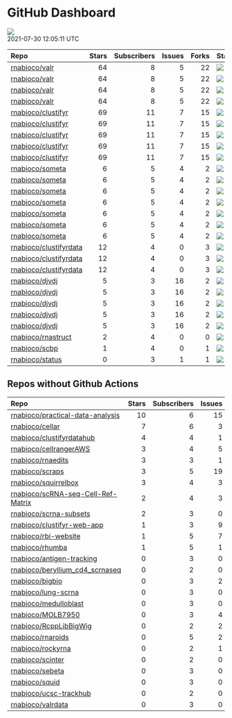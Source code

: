 GitHub Dashboard
================

![](https://github.com/rnabioco/status/workflows/Render%20Status/badge.svg)  
2021-07-30 12:05:11 UTC

| Repo                                                                | Stars | Subscribers | Issues | Forks | Status                                                                                                                                                    | Commit                                                                                                                                                                                        |
| :------------------------------------------------------------------ | ----: | ----------: | -----: | ----: | :-------------------------------------------------------------------------------------------------------------------------------------------------------- | :-------------------------------------------------------------------------------------------------------------------------------------------------------------------------------------------- |
| [rnabioco/valr](https://github.com/rnabioco/valr)                   |    64 |           8 |      5 |    22 | [![](https://github.com/rnabioco/valr/workflows/R-CMD-check/badge.svg)](https://github.com/rnabioco/valr/actions/runs/922982896)                          | <a href="https://github.com/rnabioco/valr/commit/3d3efbd1a4fa25822f0e35e75db08e6e57f418bb" title="Merge pull request #378 from rnabioco/create_introns">3d3efb</a>                            |
| [rnabioco/valr](https://github.com/rnabioco/valr)                   |    64 |           8 |      5 |    22 | [![](https://github.com/rnabioco/valr/workflows/pkgdown/badge.svg)](https://github.com/rnabioco/valr/actions/runs/922982895)                              | <a href="https://github.com/rnabioco/valr/commit/3d3efbd1a4fa25822f0e35e75db08e6e57f418bb" title="Merge pull request #378 from rnabioco/create_introns">3d3efb</a>                            |
| [rnabioco/valr](https://github.com/rnabioco/valr)                   |    64 |           8 |      5 |    22 | [![](https://github.com/rnabioco/valr/workflows/Commands/badge.svg)](https://github.com/rnabioco/valr/actions/runs/1075180860)                            | <a href="https://github.com/rnabioco/valr/commit/3d3efbd1a4fa25822f0e35e75db08e6e57f418bb" title="Merge pull request #378 from rnabioco/create_introns">3d3efb</a>                            |
| [rnabioco/valr](https://github.com/rnabioco/valr)                   |    64 |           8 |      5 |    22 | [![](https://github.com/rnabioco/valr/workflows/test-coverage/badge.svg)](https://github.com/rnabioco/valr/actions/runs/922982894)                        | <a href="https://github.com/rnabioco/valr/commit/3d3efbd1a4fa25822f0e35e75db08e6e57f418bb" title="Merge pull request #378 from rnabioco/create_introns">3d3efb</a>                            |
| [rnabioco/clustifyr](https://github.com/rnabioco/clustifyr)         |    69 |          11 |      7 |    15 | [![](https://github.com/rnabioco/clustifyr/workflows/R-CMD-check/badge.svg)](https://github.com/rnabioco/clustifyr/actions/runs/64597387)                 | <a href="https://github.com/rnabioco/clustifyr/commit/fde17917d935de5dd203df212e2cea49f18bf3d3" title="Install dev Rccp for tests">fde179</a>                                                 |
| [rnabioco/clustifyr](https://github.com/rnabioco/clustifyr)         |    69 |          11 |      7 |    15 | [![](https://github.com/rnabioco/clustifyr/workflows/R-CMD-check-bioc/badge.svg)](https://github.com/rnabioco/clustifyr/actions/runs/1043856436)          | <a href="https://github.com/rnabioco/clustifyr/commit/35748e22e624c6a11a9a3bd26a4b623756b09bd0" title="overlap markers mode for clustify_lists">35748e</a>                                    |
| [rnabioco/clustifyr](https://github.com/rnabioco/clustifyr)         |    69 |          11 |      7 |    15 | [![](https://github.com/rnabioco/clustifyr/workflows/pkgdown/badge.svg)](https://github.com/rnabioco/clustifyr/actions/runs/1043856435)                   | <a href="https://github.com/rnabioco/clustifyr/commit/35748e22e624c6a11a9a3bd26a4b623756b09bd0" title="overlap markers mode for clustify_lists">35748e</a>                                    |
| [rnabioco/clustifyr](https://github.com/rnabioco/clustifyr)         |    69 |          11 |      7 |    15 | [![](https://github.com/rnabioco/clustifyr/workflows/Commands/badge.svg)](https://github.com/rnabioco/clustifyr/actions/runs/751294523)                   | <a href="https://github.com/rnabioco/clustifyr/commit/be1c0177d54e57fc43df979ebdde26b1487a16e9" title="more examples">be1c01</a>                                                              |
| [rnabioco/clustifyr](https://github.com/rnabioco/clustifyr)         |    69 |          11 |      7 |    15 | [![](https://github.com/rnabioco/clustifyr/workflows/test-coverage/badge.svg)](https://github.com/rnabioco/clustifyr/actions/runs/1043856434)             | <a href="https://github.com/rnabioco/clustifyr/commit/35748e22e624c6a11a9a3bd26a4b623756b09bd0" title="overlap markers mode for clustify_lists">35748e</a>                                    |
| [rnabioco/someta](https://github.com/rnabioco/someta)               |     6 |           5 |      4 |     2 | [![](https://github.com/rnabioco/someta/workflows/Commands/badge.svg)](https://github.com/rnabioco/someta/actions/runs/354378709)                         | <a href="https://github.com/rnabioco/someta/commit/e50538e96f2787c8e6e6ed7fcc20cad6090e4be7" title="Re-build README.Rmd">e50538</a>                                                           |
| [rnabioco/someta](https://github.com/rnabioco/someta)               |     6 |           5 |      4 |     2 | [![](https://github.com/rnabioco/someta/workflows/test-coverage/badge.svg)](https://github.com/rnabioco/someta/actions/runs/310258486)                    | <a href="https://github.com/rnabioco/someta/commit/62ccfeb51f1e05dd728c9fed8e15d507f36c3058" title="keep trying 5">62ccfe</a>                                                                 |
| [rnabioco/someta](https://github.com/rnabioco/someta)               |     6 |           5 |      4 |     2 | [![](https://github.com/rnabioco/someta/workflows/R-CMD-check/badge.svg)](https://github.com/rnabioco/someta/actions/runs/310237240)                      | <a href="https://github.com/rnabioco/someta/commit/a9a03c526d4c3affa42a0fe164f49df78077f1ea" title="keep trying 4">a9a03c</a>                                                                 |
| [rnabioco/someta](https://github.com/rnabioco/someta)               |     6 |           5 |      4 |     2 | [![](https://github.com/rnabioco/someta/workflows/.github/workflows/check-bioc.yml/badge.svg)](https://github.com/rnabioco/someta/actions/runs/310237196) | <a href="https://github.com/rnabioco/someta/commit/a9a03c526d4c3affa42a0fe164f49df78077f1ea" title="keep trying 4">a9a03c</a>                                                                 |
| [rnabioco/someta](https://github.com/rnabioco/someta)               |     6 |           5 |      4 |     2 | [![](https://github.com/rnabioco/someta/workflows/R-CMD-check/badge.svg)](https://github.com/rnabioco/someta/actions/runs/310491939)                      | <a href="https://github.com/rnabioco/someta/commit/fc6e5b8eb37f09606f2a02de8ef61a975a5e65ec" title="Merge branch 'build_v' of https://github.com/rnabioco/scmetadata into build_v">fc6e5b</a> |
| [rnabioco/someta](https://github.com/rnabioco/someta)               |     6 |           5 |      4 |     2 | [![](https://github.com/rnabioco/someta/workflows/test/badge.svg)](https://github.com/rnabioco/someta/actions/runs/311894650)                             | <a href="https://github.com/rnabioco/someta/commit/d5f13ba07b3a51c8381c996b8cf81ba4f0de5cdc" title="Update main.yml">d5f13b</a>                                                               |
| [rnabioco/someta](https://github.com/rnabioco/someta)               |     6 |           5 |      4 |     2 | [![](https://github.com/rnabioco/someta/workflows/Query/badge.svg)](https://github.com/rnabioco/someta/actions/runs/988380566)                            | <a href="https://github.com/rnabioco/someta/commit/71ab94ecbfc9e9542e4ea6439fc2dfc08c107ab2" title="Re-build README.Rmd">71ab94</a>                                                           |
| [rnabioco/clustifyrdata](https://github.com/rnabioco/clustifyrdata) |    12 |           4 |      0 |     3 | [![](https://github.com/rnabioco/clustifyrdata/workflows/R-CMD-check/badge.svg)](https://github.com/rnabioco/clustifyrdata/actions/runs/227479781)        | <a href="https://github.com/rnabioco/clustifyrdata/commit/2b6acb2ea4891a091cdd6bec94fedb864e0e4ed9" title="website update, again">2b6acb</a>                                                  |
| [rnabioco/clustifyrdata](https://github.com/rnabioco/clustifyrdata) |    12 |           4 |      0 |     3 | [![](https://github.com/rnabioco/clustifyrdata/workflows/pkgdown/badge.svg)](https://github.com/rnabioco/clustifyrdata/actions/runs/227479783)            | <a href="https://github.com/rnabioco/clustifyrdata/commit/2b6acb2ea4891a091cdd6bec94fedb864e0e4ed9" title="website update, again">2b6acb</a>                                                  |
| [rnabioco/clustifyrdata](https://github.com/rnabioco/clustifyrdata) |    12 |           4 |      0 |     3 | [![](https://github.com/rnabioco/clustifyrdata/workflows/Commands/badge.svg)](https://github.com/rnabioco/clustifyrdata/actions/runs/1043462362)          | <a href="https://github.com/rnabioco/clustifyrdata/commit/2b6acb2ea4891a091cdd6bec94fedb864e0e4ed9" title="website update, again">2b6acb</a>                                                  |
| [rnabioco/djvdj](https://github.com/rnabioco/djvdj)                 |     5 |           3 |     16 |     2 | [![](https://github.com/rnabioco/djvdj/workflows/R-CMD-check/badge.svg)](https://github.com/rnabioco/djvdj/actions/runs/1049224227)                       | <a href="https://github.com/rnabioco/djvdj/commit/4e8dd220ce579255013e4843b9ef840e795d6d3e" title="Merge pull request #68 from rnabioco/import_vdj">4e8dd2</a>                                |
| [rnabioco/djvdj](https://github.com/rnabioco/djvdj)                 |     5 |           3 |     16 |     2 | [![](https://github.com/rnabioco/djvdj/workflows/R-CMD-check-bioc/badge.svg)](https://github.com/rnabioco/djvdj/actions/runs/1049224224)                  | <a href="https://github.com/rnabioco/djvdj/commit/4e8dd220ce579255013e4843b9ef840e795d6d3e" title="Merge pull request #68 from rnabioco/import_vdj">4e8dd2</a>                                |
| [rnabioco/djvdj](https://github.com/rnabioco/djvdj)                 |     5 |           3 |     16 |     2 | [![](https://github.com/rnabioco/djvdj/workflows/pkgdown/badge.svg)](https://github.com/rnabioco/djvdj/actions/runs/1049224222)                           | <a href="https://github.com/rnabioco/djvdj/commit/4e8dd220ce579255013e4843b9ef840e795d6d3e" title="Merge pull request #68 from rnabioco/import_vdj">4e8dd2</a>                                |
| [rnabioco/djvdj](https://github.com/rnabioco/djvdj)                 |     5 |           3 |     16 |     2 | [![](https://github.com/rnabioco/djvdj/workflows/Commands/badge.svg)](https://github.com/rnabioco/djvdj/actions/runs/733877487)                           | <a href="https://github.com/rnabioco/djvdj/commit/ffc13c998c1ad2ca3c8cb64e2b27cbca753efc4e" title="Merge pull request #64 from rnabioco/abundance">ffc13c</a>                                 |
| [rnabioco/djvdj](https://github.com/rnabioco/djvdj)                 |     5 |           3 |     16 |     2 | [![](https://github.com/rnabioco/djvdj/workflows/test-coverage/badge.svg)](https://github.com/rnabioco/djvdj/actions/runs/1049224226)                     | <a href="https://github.com/rnabioco/djvdj/commit/4e8dd220ce579255013e4843b9ef840e795d6d3e" title="Merge pull request #68 from rnabioco/import_vdj">4e8dd2</a>                                |
| [rnabioco/rnastruct](https://github.com/rnabioco/rnastruct)         |     2 |           4 |      0 |     0 | [![](https://github.com/rnabioco/rnastruct/workflows/github-actions/badge.svg)](https://github.com/rnabioco/rnastruct/actions/runs/845483933)             | <a href="https://github.com/rnabioco/rnastruct/commit/e673a35b147d227c50ee4bba64de0f8e0dbcc132" title="Rename README.d to README.md">e673a3</a>                                               |
| [rnabioco/scbp](https://github.com/rnabioco/scbp)                   |     1 |           4 |      0 |     1 | [![](https://github.com/rnabioco/scbp/workflows/R-CMD-check/badge.svg)](https://github.com/rnabioco/scbp/actions/runs/990733405)                          | <a href="https://github.com/rnabioco/scbp/commit/ebbdfe40a83d0a9853fbcf8ae3d3ee423b0cf173" title="build on release">ebbdfe</a>                                                                |
| [rnabioco/status](https://github.com/rnabioco/status)               |     0 |           3 |      1 |     1 | [![](https://github.com/rnabioco/status/workflows/Render%20Status/badge.svg)](https://github.com/rnabioco/status/actions/runs/1082130312)                 | <a href="https://github.com/rnabioco/status/commit/d3756cf348e41ba3be502bd2b64d78623d38f2c5" title="[status] 2021-07-29 12:06:12 UTC">d3756c</a>                                              |

## Repos without Github Actions

| Repo                                                                                        | Stars | Subscribers | Issues | Forks |
| :------------------------------------------------------------------------------------------ | ----: | ----------: | -----: | ----: |
| [rnabioco/practical-data-analysis](https://github.com/rnabioco/practical-data-analysis)     |    10 |           6 |     15 |     8 |
| [rnabioco/cellar](https://github.com/rnabioco/cellar)                                       |     7 |           6 |      3 |     1 |
| [rnabioco/clustifyrdatahub](https://github.com/rnabioco/clustifyrdatahub)                   |     4 |           4 |      1 |     1 |
| [rnabioco/cellrangerAWS](https://github.com/rnabioco/cellrangerAWS)                         |     3 |           4 |      5 |     1 |
| [rnabioco/rnaedits](https://github.com/rnabioco/rnaedits)                                   |     3 |           3 |      1 |     0 |
| [rnabioco/scraps](https://github.com/rnabioco/scraps)                                       |     3 |           5 |     19 |     0 |
| [rnabioco/squirrelbox](https://github.com/rnabioco/squirrelbox)                             |     3 |           4 |      3 |     2 |
| [rnabioco/scRNA-seq-Cell-Ref-Matrix](https://github.com/rnabioco/scRNA-seq-Cell-Ref-Matrix) |     2 |           4 |      3 |     0 |
| [rnabioco/scrna-subsets](https://github.com/rnabioco/scrna-subsets)                         |     2 |           3 |      0 |     2 |
| [rnabioco/clustifyr-web-app](https://github.com/rnabioco/clustifyr-web-app)                 |     1 |           3 |      9 |     2 |
| [rnabioco/rbi-website](https://github.com/rnabioco/rbi-website)                             |     1 |           5 |      7 |     0 |
| [rnabioco/rhumba](https://github.com/rnabioco/rhumba)                                       |     1 |           5 |      1 |     2 |
| [rnabioco/antigen-tracking](https://github.com/rnabioco/antigen-tracking)                   |     0 |           3 |      0 |     2 |
| [rnabioco/beryllium\_cd4\_scrnaseq](https://github.com/rnabioco/beryllium_cd4_scrnaseq)     |     0 |           2 |      0 |     0 |
| [rnabioco/bigbio](https://github.com/rnabioco/bigbio)                                       |     0 |           3 |      2 |     0 |
| [rnabioco/lung-scrna](https://github.com/rnabioco/lung-scrna)                               |     0 |           3 |      0 |     1 |
| [rnabioco/medulloblast](https://github.com/rnabioco/medulloblast)                           |     0 |           3 |      0 |     1 |
| [rnabioco/MOLB7950](https://github.com/rnabioco/MOLB7950)                                   |     0 |           3 |      4 |     0 |
| [rnabioco/RcppLibBigWig](https://github.com/rnabioco/RcppLibBigWig)                         |     0 |           2 |      2 |     0 |
| [rnabioco/rnaroids](https://github.com/rnabioco/rnaroids)                                   |     0 |           5 |      2 |     1 |
| [rnabioco/rockyrna](https://github.com/rnabioco/rockyrna)                                   |     0 |           2 |      1 |     0 |
| [rnabioco/scinter](https://github.com/rnabioco/scinter)                                     |     0 |           2 |      0 |     0 |
| [rnabioco/sebeta](https://github.com/rnabioco/sebeta)                                       |     0 |           3 |      0 |     0 |
| [rnabioco/squid](https://github.com/rnabioco/squid)                                         |     0 |           3 |      0 |     1 |
| [rnabioco/ucsc-trackhub](https://github.com/rnabioco/ucsc-trackhub)                         |     0 |           2 |      0 |     0 |
| [rnabioco/valrdata](https://github.com/rnabioco/valrdata)                                   |     0 |           3 |      0 |     0 |
